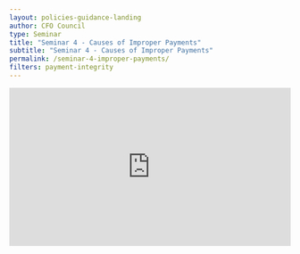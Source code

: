 ```yaml
---
layout: policies-guidance-landing
author: CFO Council
type: Seminar
title: "Seminar 4 - Causes of Improper Payments"
subtitle: "Seminar 4 - Causes of Improper Payments"
permalink: /seminar-4-improper-payments/
filters: payment-integrity
---
```


<div style="padding:56.25% 0 0 0;position:relative;"><iframe src="https://player.vimeo.com/video/559136682?title=0&byline=0&portrait=0" style="position:absolute;top:0;left:0;width:100%;height:100%;" frameborder="0" allow="autoplay; fullscreen; picture-in-picture" allowfullscreen></iframe></div><script src="https://player.vimeo.com/api/player.js"></script>
